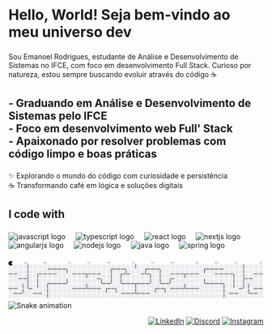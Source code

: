 <h1 align="left">Hello, World! Seja bem-vindo ao meu universo dev</h1>

###

<p align="left">Sou Emanoel Rodrigues, estudante de Análise e Desenvolvimento de Sistemas no IFCE, com foco em desenvolvimento Full Stack. Curioso por natureza, estou sempre buscando evoluir através do código ☕</p>

###

<h2 align="left">- Graduando em Análise e Desenvolvimento de Sistemas pelo IFCE  <br>- Foco em desenvolvimento web Full' Stack  <br>- Apaixonado por resolver problemas com código limpo e boas práticas</h2>

###

<p align="left">✨ Explorando o mundo do código com curiosidade e persistência  <br>☕ Transformando café em lógica e soluções digitais</p>

###

<h2 align="left">I code with</h2>

###

<div align="left">
  <img src="https://cdn.jsdelivr.net/gh/devicons/devicon/icons/javascript/javascript-original.svg" style="height: 40px; max-height: 40px" alt="javascript logo" />
  <img width="12" />
  <img src="https://cdn.jsdelivr.net/gh/devicons/devicon/icons/typescript/typescript-original.svg" style="height: 40px; max-height: 40px;" alt="typescript logo" />
  <img width="12" />
  <img src="https://cdn.jsdelivr.net/gh/devicons/devicon/icons/react/react-original.svg" style="height: 40px; max-height: 40px" alt="react logo" />
  <img width="12" />
  <img src="https://cdn.jsdelivr.net/gh/devicons/devicon/icons/nextjs/nextjs-original.svg" style="height: 40px; max-height: 40px;" alt="nextjs logo" />
  <img width="12" />
  <img src="https://cdn.jsdelivr.net/gh/devicons/devicon/icons/angularjs/angularjs-original.svg" style="height: 40px; max-height: 40px" alt="angularjs logo" />
  <img width="12" />
  <img src="https://cdn.jsdelivr.net/gh/devicons/devicon/icons/nodejs/nodejs-original.svg" style="height: 40px; max-height: 40px" alt="nodejs logo" />
  <img width="12" />
  <img src="https://cdn.jsdelivr.net/gh/devicons/devicon/icons/java/java-original.svg" style="height: 40px; max-height: 40px" alt="java logo" />
  <img width="12" />
  <img src="https://cdn.jsdelivr.net/gh/devicons/devicon/icons/spring/spring-original.svg" style="height: 40px; max-height: 40px" alt="spring logo" />
</div>


###
<div>
  <picture>
  <source media="(prefers-color-scheme: dark)" srcset="https://raw.githubusercontent.com/EmanoelRodrigues-darmlabs/EmanoelRodrigues-darmlabs/main/dist/pacman-contribution-graph-dark.svg">
  <source media="(prefers-color-scheme: light)" srcset="https://raw.githubusercontent.com/EmanoelRodrigues-darmlabs/EmanoelRodrigues-darmlabs/main/dist/pacman-contribution-graph.svg">
  <img alt="pacman contribution graph" src="https://raw.githubusercontent.com/EmanoelRodrigues-darmlabs/EmanoelRodrigues-darmlabs/main/dist/pacman-contribution-graph.svg">
</picture>
</div>

<img src="https://raw.githubusercontent.com/EmanoelRodrigues-darmlabs/EmanoelRodrigues-darmlabs/dist/snake.svg" alt="Snake animation" />

<div align="right">
  
  [![LinkedIn](https://img.shields.io/badge/-LinkedIn-0A66C2?style=for-the-badge&logo=linkedin&logoColor=white)](https://www.linkedin.com/in/emanoel-rodrigues-055710193/)
  [![Discord](https://img.shields.io/badge/-Discord-5865F2?style=for-the-badge&logo=discord&logoColor=white)](https://discord.com/users/442078234499219456)
  [![Instagram](https://img.shields.io/badge/-Instagram-E4405F?style=for-the-badge&logo=instagram&logoColor=white)](https://www.instagram.com/emanuellegario/)
</div>





